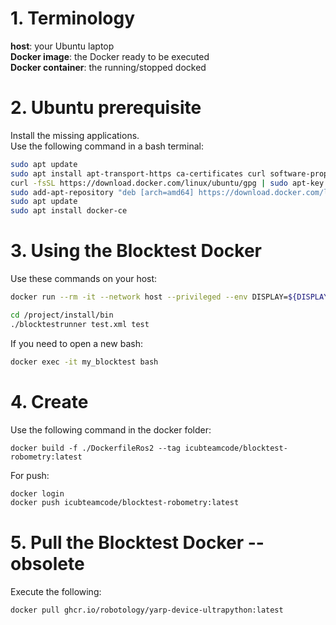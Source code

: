 # 1. Terminology

**host**: your Ubuntu laptop  
**Docker image**: the Docker ready to be executed  
**Docker container**: the running/stopped docked  

# 2. Ubuntu prerequisite
Install the missing applications.  
Use the following command in a bash terminal:
```bash
sudo apt update
sudo apt install apt-transport-https ca-certificates curl software-properties-common
curl -fsSL https://download.docker.com/linux/ubuntu/gpg | sudo apt-key add -
sudo add-apt-repository "deb [arch=amd64] https://download.docker.com/linux/ubuntu focal stable"
sudo apt update
sudo apt install docker-ce
```

# 3. Using the Blocktest Docker

Use these commands on your host:

```bash
docker run --rm -it --network host --privileged --env DISPLAY=${DISPLAY} --env XAUTHORITY=/root/.Xauthority --mount type=bind,source=${XAUTHORITY},target=/root/.Xauthority --mount type=bind,source=/tmp/.X11-unix,target=/tmp/.X11-unix --name my_blocktest  icubteamcode/blocktest-robometry:latest

cd /project/install/bin
./blocktestrunner test.xml test

```

If you need to open a new bash:
```bash
docker exec -it my_blocktest bash
```

# 4. Create 
Use the following command in the docker folder:
```console
docker build -f ./DockerfileRos2 --tag icubteamcode/blocktest-robometry:latest
```
For push:
```bash
docker login
docker push icubteamcode/blocktest-robometry:latest
```

# 5. Pull the Blocktest Docker -- obsolete

Execute the following:
```bash
docker pull ghcr.io/robotology/yarp-device-ultrapython:latest
```


